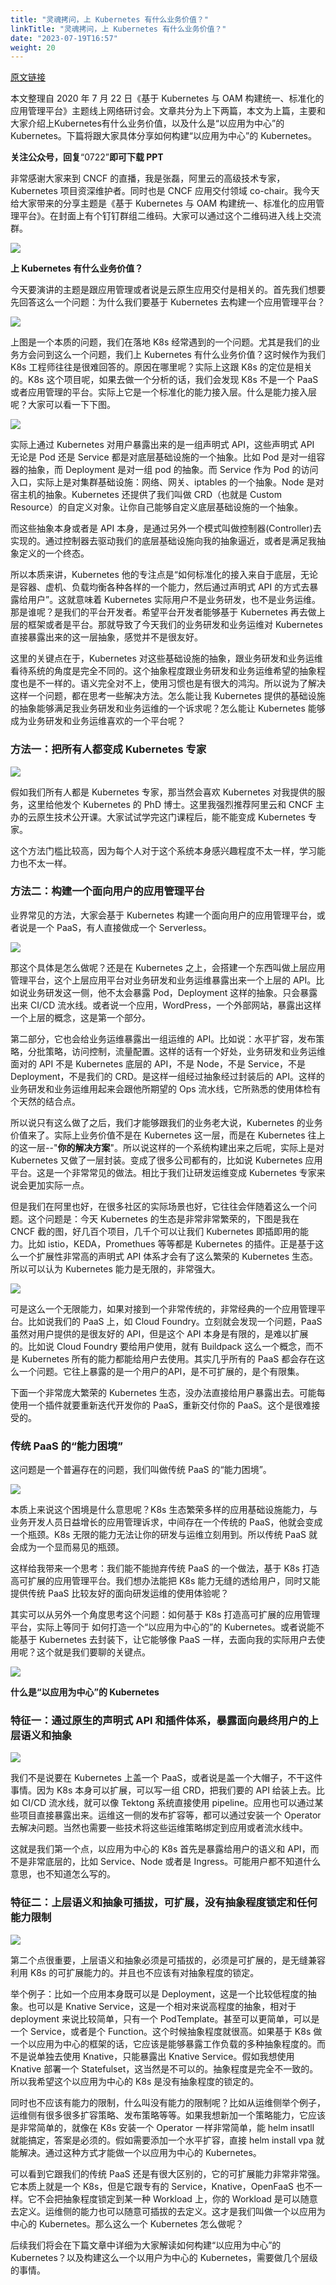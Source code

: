 ```yaml
---
title: "灵魂拷问，上 Kubernetes 有什么业务价值？"
linkTitle: "灵魂拷问，上 Kubernetes 有什么业务价值？"
date: "2023-07-19T16:57"
weight: 20
---
```


[原文链接](https://mp.weixin.qq.com/s/a3NE5fSpZIM9qlOofGTMWQ)

本文整理自 2020 年 7 月 22 日《基于 Kubernetes 与 OAM 构建统一、标准化的应用管理平台》主题线上网络研讨会。文章共分为上下两篇，本文为上篇，主要和大家介绍上Kubernetes有什么业务价值，以及什么是“以应用为中心”的 Kubernetes。下篇将跟大家具体分享如何构建“以应用为中心”的 Kubernetes。

****关注公众号，回复****“0722”****即可下载 PPT****

非常感谢大家来到 CNCF 的直播，我是张磊，阿里云的高级技术专家，Kubernetes 项目资深维护者。同时也是 CNCF 应用交付领域 co-chair。我今天给大家带来的分享主题是《基于 Kubernetes 与 OAM 构建统一、标准化的应用管理平台》。在封面上有个钉钉群组二维码。大家可以通过这个二维码进入线上交流群。

![](https://mmbiz.qpic.cn/mmbiz_png/yvBJb5Iiafvk7Pu7LACjibshibapmweer8QooolHAJELazlEgJaCtxTJSXlz0ze2ryrlyNs08awKug6GMpxVDqYDg/640?wx_fmt=png)

**上 Kubernetes 有什么业务价值？**

今天要演讲的主题是跟应用管理或者说是云原生应用交付是相关的。首先我们想要先回答这么一个问题：为什么我们要基于 Kubernetes 去构建一个应用管理平台？

![](https://mmbiz.qpic.cn/mmbiz_png/yvBJb5Iiafvk7Pu7LACjibshibapmweer8QjhcMMlwCRicqK1hhjiaYqVdUD9gSEhsLSDZvdlich8ZFgOWpzic3fomQsg/640?wx_fmt=png)

上图是一个本质的问题，我们在落地 K8s 经常遇到的一个问题。尤其是我们的业务方会问到这么一个问题，我们上 Kubernetes 有什么业务价值？这时候作为我们 K8s 工程师往往是很难回答的。原因在哪里呢？实际上这跟 K8s 的定位是相关的。K8s 这个项目呢，如果去做一个分析的话，我们会发现 K8s 不是一个 PaaS 或者应用管理的平台。实际上它是一个标准化的能力接入层。什么是能力接入层呢？大家可以看一下下图。

![](https://mmbiz.qpic.cn/mmbiz_png/yvBJb5Iiafvk7Pu7LACjibshibapmweer8Qibw7FRA1G9hpUenLEOUI0PKbdfr1OReJhtM36pjzQAswxYvM9ib5PdsA/640?wx_fmt=png)

实际上通过 Kubernetes 对用户暴露出来的是一组声明式 API，这些声明式 API 无论是 Pod 还是 Service 都是对底层基础设施的一个抽象。比如 Pod 是对一组容器的抽象，而 Deployment 是对一组 pod 的抽象。而 Service 作为 Pod 的访问入口，实际上是对集群基础设施：网络、网关、iptables 的一个抽象。Node 是对宿主机的抽象。Kubernetes 还提供了我们叫做 CRD（也就是 Custom Resource）的自定义对象。让你自己能够自定义底层基础设施的一个抽象。

而这些抽象本身或者是 API 本身，是通过另外一个模式叫做控制器(Controller)去实现的。通过控制器去驱动我们的底层基础设施向我的抽象逼近，或者是满足我抽象定义的一个终态。

所以本质来讲，Kubernetes 他的专注点是“如何标准化的接入来自于底层，无论是容器、虚机、负载均衡各种各样的一个能力，然后通过声明式 API 的方式去暴露给用户”。这就意味着 Kubernetes 实际用户不是业务研发，也不是业务运维。那是谁呢？是我们的平台开发者。希望平台开发者能够基于 Kubernetes 再去做上层的框架或者是平台。那就导致了今天我们的业务研发和业务运维对 Kubernetes 直接暴露出来的这一层抽象，感觉并不是很友好。

这里的关键点在于，Kubernetes 对这些基础设施的抽象，跟业务研发和业务运维看待系统的角度是完全不同的。这个抽象程度跟业务研发和业务运维希望的抽象程度也是不一样的。语义完全对不上，使用习惯也是有很大的鸿沟。所以说为了解决这样一个问题，都在思考一些解决方法。怎么能让我 Kubernetes 提供的基础设施的抽象能够满足我业务研发和业务运维的一个诉求呢？怎么能让 Kubernetes 能够成为业务研发和业务运维喜欢的一个平台呢？

### **方法一：把所有人都变成 Kubernetes 专家**

![](https://mmbiz.qpic.cn/mmbiz_png/yvBJb5Iiafvk7Pu7LACjibshibapmweer8QicqQTtcXytBOyTdQQe7zLsWCVoicvvVMlZYVzm6Pz1XQ0mc9LD0siavcA/640?wx_fmt=png)

假如我们所有人都是 Kubernetes 专家，那当然会喜欢 Kubernetes 对我提供的服务，这里给他发个 Kubernetes 的 PhD 博士。这里我强烈推荐阿里云和 CNCF 主办的云原生技术公开课。大家试试学完这门课程后，能不能变成 Kubernetes 专家。

这个方法门槛比较高，因为每个人对于这个系统本身感兴趣程度不太一样，学习能力也不太一样。

### **方法二：构建一个面向用户的应用管理平台**

业界常见的方法，大家会基于 Kubernetes 构建一个面向用户的应用管理平台，或者说是一个 PaaS，有人直接做成一个 Serverless。

![](https://mmbiz.qpic.cn/mmbiz_png/yvBJb5Iiafvk7Pu7LACjibshibapmweer8QYKexjNJtDyz9V5AMQ1xAh470gONwXHlgQ60WRyt6N5TIWPibNXWdRuQ/640?wx_fmt=png)

那这个具体是怎么做呢？还是在 Kubernetes 之上，会搭建一个东西叫做上层应用管理平台，这个上层应用平台对业务研发和业务运维暴露出来一个上层的 API。比如说业务研发这一侧，他不太会暴露 Pod，Deployment 这样的抽象。只会暴露出来 CI/CD 流水线。或者说一个应用，WordPress，一个外部网站，暴露出这样一个上层的概念，这是第一个部分。

第二部分，它也会给业务运维暴露出一组运维的 API。比如说：水平扩容，发布策略，分批策略，访问控制，流量配置。这样的话有一个好处，业务研发和业务运维面对的 API 不是 Kubernetes 底层的 API，不是 Node，不是 Service，不是 Deployment，不是我们的 CRD。是这样一组经过抽象经过封装后的 API。这样的业务研发和业务运维用起来会跟他所期望的 Ops 流水线，它所熟悉的使用体检有个天然的结合点。

所以说只有这么做了之后，我们才能够跟我们的业务老大说，Kubernetes 的业务价值来了。实际上业务价值不是在 Kubernetes 这一层，而是在 Kubernetes 往上的这一层--"**你的解决方案**"。所以说这样的一个系统构建出来之后呢，实际上是对 Kubernetes 又做了一层封装。变成了很多公司都有的，比如说 Kubernetes 应用平台。这是一个非常常见的做法。相比于我们让研发运维变成 Kubernetes 专家来说会更加实际一点。

但是我们在阿里也好，在很多社区的实际场景也好，它往往会伴随着这么一个问题。这个问题是：今天 Kubernetes 的生态是非常非常繁荣的，下图是我在 CNCF 截的图，好几百个项目，几千个可以让我们 Kubernetes 即插即用的能力。比如 istio，KEDA，Promethues 等等都是 Kubernetes 的插件。正是基于这么一个扩展性非常高的声明式 API 体系才会有了这么繁荣的 Kubernetes 生态。所以可以认为 Kubernetes 能力是无限的，非常强大。

![](https://mmbiz.qpic.cn/mmbiz_png/yvBJb5Iiafvk7Pu7LACjibshibapmweer8QLHL0ibjiauseNYYibibyBwA6lazv8vlz5k9X1Fx9MWCG8FBz3aj2NqpsXQ/640?wx_fmt=png)

可是这么一个无限能力，如果对接到一个非常传统的，非常经典的一个应用管理平台。比如说我们的 PaaS 上，如 Cloud Foundry。立刻就会发现一个问题，PaaS 虽然对用户提供的是很友好的 API，但是这个 API 本身是有限的，是难以扩展的。比如说 Cloud Foundry 要给用户使用，就有 Buildpack 这么一个概念，而不是 Kubernetes 所有的能力都能给用户去使用。其实几乎所有的 PaaS 都会存在这么一个问题。它往上暴露的是一个用户的API，是不可扩展的，是个有限集。

下面一个非常庞大繁荣的 Kubernetes 生态，没办法直接给用户暴露出去。可能每使用一个插件就要重新迭代开发你的 PaaS，重新交付你的 PaaS。这个是很难接受的。

### **传统 PaaS 的“能力困境”**

这问题是一个普遍存在的问题，我们叫做传统 PaaS 的“能力困境”。

![](https://mmbiz.qpic.cn/mmbiz_png/yvBJb5Iiafvk7Pu7LACjibshibapmweer8QoDERgH8CalNEQRVsZ3UdnxkcLXerLqIUdB52bzKpxSVzPEXvaxDFaQ/640?wx_fmt=png)

本质上来说这个困境是什么意思呢？K8s 生态繁荣多样的应用基础设施能力，与业务开发人员日益增长的应用管理诉求，中间存在一个传统的 PaaS，他就会变成一个瓶颈。K8s 无限的能力无法让你的研发与运维立刻用到。所以传统 PaaS 就会成为一个显而易见的瓶颈。

这样给我带来一个思考：我们能不能抛弃传统 PaaS 的一个做法，基于 K8s 打造高可扩展的应用管理平台。我们想办法能把 K8s 能力无缝的透给用户，同时又能提供传统 PaaS 比较友好的面向研发运维的使用体验呢？

其实可以从另外一个角度思考这个问题：如何基于 K8s 打造高可扩展的应用管理平台，实际上等同于 如何打造一个“以应用为中心的”的 Kubernetes。或者说能不能基于 Kubernetes 去封装下，让它能够像 PaaS 一样，去面向我的实际用户去使用呢？这个就是我们要聊的关键点。

![](https://mmbiz.qpic.cn/mmbiz_gif/US10Gcd0tQGY9ddd5GpbmVRuaRfuaESAUBGE7uHX5G0nxxLSub2QTKZdu538V7GaHXS5jsTCebYCUibaHsjg0ow/640?wx_fmt=gif)

**什么是“以应用为中心”的 Kubernetes**

### **特征一：通过原生的声明式 API 和插件体系，暴露面向最终用户的上层语义和抽象**

![](https://mmbiz.qpic.cn/mmbiz_png/yvBJb5Iiafvk7Pu7LACjibshibapmweer8QhBSxNlRvpGWfJDkyx8ftxpO0rswAky1rVmVWho2Ey6RWqE7Dia6LBIw/640?wx_fmt=png)

我们不是说要在 Kubernetes 上盖一个 PaaS，或者说是盖一个大帽子，不干这件事情。因为 K8s 本身可以扩展，可以写一组 CRD，把我们要的 API 给装上去。比如 CI/CD 流水线，就可以像 Tektong 系统直接使用 pipeline。应用也可以通过某些项目直接暴露出来。运维这一侧的发布扩容等，都可以通过安装一个 Operator 去解决问题。当然也需要一些技术将这些运维策略绑定到应用或者流水线中。

这就是我们第一个点，以应用为中心的 K8s 首先是暴露给用户的语义和 API，而不是非常底层的，比如 Service、Node 或者是 Ingress。可能用户都不知道什么意思，也不知道怎么写的。

### **特征二：上层语义和抽象可插拔，可扩展，没有抽象程度锁定和任何能力限制**

![](https://mmbiz.qpic.cn/mmbiz_png/yvBJb5Iiafvk7Pu7LACjibshibapmweer8Q0Z4N3HbqpJnstTLAEicg9IR7QVTMWGzN6toXCticVeGHtCxLXUI2kBpQ/640?wx_fmt=png)

第二个点很重要，上层语义和抽象必须是可插拔的，必须是可扩展的，是无缝兼容利用 K8s 的可扩展能力的。并且也不应该有对抽象程度的锁定。

举个例子：比如一个应用本身既可以是 Deployment，这是一个比较低程度的抽象。也可以是 Knative Service，这是一个相对来说高程度的抽象，相对于 deployment 来说比较简单，只有一个 PodTemplate。甚至可以更简单，可以是一个 Service，或者是个 Function。这个时候抽象程度就很高。如果基于 K8s 做一个以应用为中心的框架的话，它应该是能够暴露工作负载的多种抽象程度的。而不是说单独去使用 Knative，只能暴露出 Knative Service。假如我想使用 Knative 部署一个 Statefulset，这当然是不可以的。抽象程度是完全不一致的。所以我希望这个以应用为中心的 K8s 是没有抽象程度的锁定的。

同时也不应该有能力的限制，什么叫没有能力的限制呢？比如从运维侧举个例子，运维侧有很多很多扩容策略、发布策略等等。如果我想新加一个策略能力，它应该是非常简单的，就像在 K8s 安装一个 Operator 一样非常简单，能 helm insatll 就能搞定，答案是必须的。假如需要添加一个水平扩容，直接 helm install vpa 就能解决。通过这种方式才能做一个以应用为中心的 Kubernetes。

可以看到它跟我们的传统 PaaS 还是有很大区别的，它的可扩展能力非常非常强。它本质上就是一个 K8s，但是它跟专有的 Service，Knative，OpenFaaS 也不一样。它不会把抽象程度锁定到某一种 Workload 上，你的 Workload 是可以随意去定义。运维侧的能力也可以随意可插拔的去定义。这才是我们叫做一个以应用为中心的 Kubernetes。那么这么一个 Kubernetes 怎么做呢？

后续我们将会在下篇文章中详细为大家解读如何构建“以应用为中心”的 Kubernetes？以及构建这么一个以用户为中心的 Kubernetes，需要做几个层级的事情。
